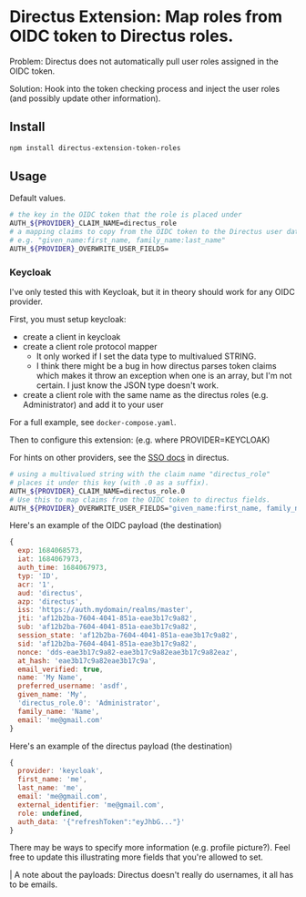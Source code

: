 # Directus Extension: Map roles from OIDC token to Directus roles.

Problem: Directus does not automatically pull user roles assigned in the OIDC token.

Solution: Hook into the token checking process and inject the user roles (and possibly update other information).

## Install
```bash
npm install directus-extension-token-roles
```

## Usage
Default values.
```bash
# the key in the OIDC token that the role is placed under
AUTH_${PROVIDER}_CLAIM_NAME=directus_role
# a mapping claims to copy from the OIDC token to the Directus user database
# e.g. "given_name:first_name, family_name:last_name"
AUTH_${PROVIDER}_OVERWRITE_USER_FIELDS=
```

### Keycloak
I've only tested this with Keycloak, but it in theory should work for any OIDC provider.

First, you must setup keycloak:
 - create a client in keycloak
 - create a client role protocol mapper
    - It only worked if I set the data type to multivalued STRING. 
    - I think there might be a bug in how directus parses token claims
      which makes it throw an exception when one is an array, but I'm not certain. I just know the JSON type doesn't work.
 - create a client role with the same name as the directus roles (e.g. Administrator) and add it to your user

For a full example, see `docker-compose.yaml`.

Then to configure this extension: (e.g. where PROVIDER=KEYCLOAK)

For hints on other providers, see the [SSO docs](https://docs.directus.io/self-hosted/sso-examples.html) in directus.
```bash
# using a multivalued string with the claim name "directus_role"
# places it under this key (with .0 as a suffix).
AUTH_${PROVIDER}_CLAIM_NAME=directus_role.0
# Use this to map claims from the OIDC token to directus fields.
AUTH_${PROVIDER}_OVERWRITE_USER_FIELDS="given_name:first_name, family_name:last_name"
```

Here's an example of the OIDC payload (the destination)
```javascript
{
  exp: 1684068573,
  iat: 1684067973,
  auth_time: 1684067973,
  typ: 'ID',
  acr: '1',
  aud: 'directus',
  azp: 'directus',
  iss: 'https://auth.mydomain/realms/master',
  jti: 'af12b2ba-7604-4041-851a-eae3b17c9a82',
  sub: 'af12b2ba-7604-4041-851a-eae3b17c9a82',
  session_state: 'af12b2ba-7604-4041-851a-eae3b17c9a82',
  sid: 'af12b2ba-7604-4041-851a-eae3b17c9a82',
  nonce: 'dds-eae3b17c9a82-eae3b17c9a82eae3b17c9a82eaz',
  at_hash: 'eae3b17c9a82eae3b17c9a',
  email_verified: true,
  name: 'My Name',
  preferred_username: 'asdf',
  given_name: 'My',
  'directus_role.0': 'Administrator',
  family_name: 'Name',
  email: 'me@gmail.com'
}
```

Here's an example of the directus payload (the destination)
```javascript
{
  provider: 'keycloak',
  first_name: 'me',
  last_name: 'me',
  email: 'me@gmail.com',
  external_identifier: 'me@gmail.com',
  role: undefined,
  auth_data: '{"refreshToken":"eyJhbG..."}'
}
```
There may be ways to specify more information (e.g. profile picture?). Feel free to 
update this illustrating more fields that you're allowed to set.

| A note about the payloads: Directus doesn't really do usernames, it all has to be emails.